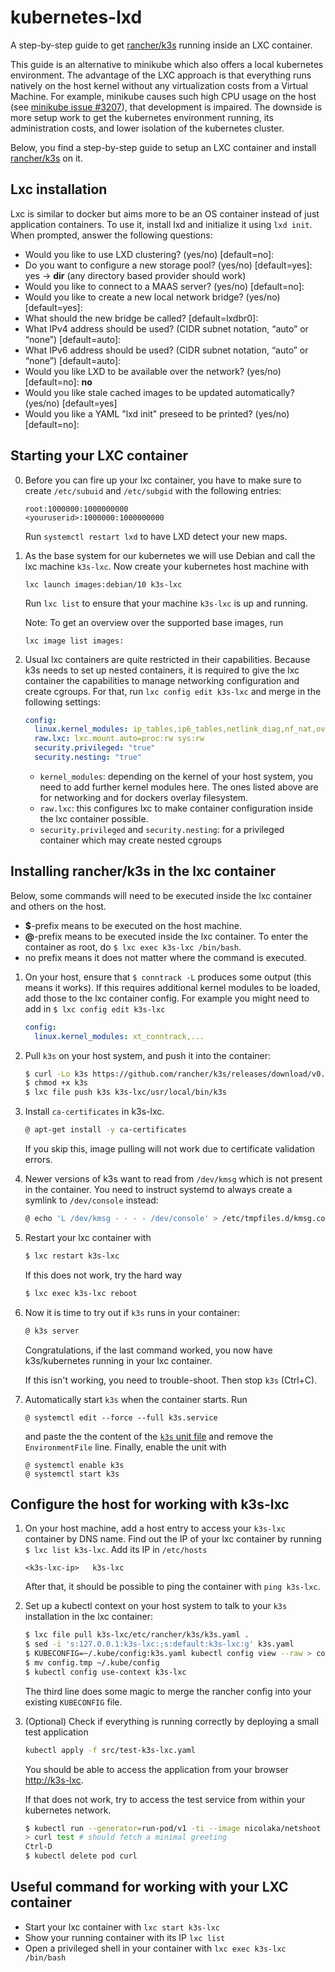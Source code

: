 # kubernetes-lxd
A step-by-step guide to get [rancher/k3s](https://github.com/rancher/k3s) running inside an LXC container.

This guide is an alternative to minikube which also offers a local kubernetes environment.
The advantage of the LXC approach is that everything runs natively on the host kernel without any virtualization costs from a Virtual Machine.
For example, minikube causes such high CPU usage on the host (see [minikube issue #3207](https://github.com/kubernetes/minikube/issues/3207)), that development is impaired.
The downside is more setup work to get the kubernetes environment running, its administration costs, and lower isolation of the kubernetes cluster.

Below, you find a step-by-step guide to setup an LXC container and install [rancher/k3s](https://github.com/rancher/k3s) on it.

## Lxc installation

Lxc is similar to docker but aims more to be an OS container instead of just application containers.
To use it, install lxd and initialize it using `lxd init`. When prompted, answer the following questions:

  - Would you like to use LXD clustering? (yes/no) [default=no]:
  - Do you want to configure a new storage pool? (yes/no) [default=yes]: yes -> **dir** (any directory based provider should work)
  - Would you like to connect to a MAAS server? (yes/no) [default=no]:
  - Would you like to create a new local network bridge? (yes/no) [default=yes]:
  - What should the new bridge be called? [default=lxdbr0]:
  - What IPv4 address should be used? (CIDR subnet notation, “auto” or “none”) [default=auto]:
  - What IPv6 address should be used? (CIDR subnet notation, “auto” or “none”) [default=auto]:
  - Would you like LXD to be available over the network? (yes/no) [default=no]: **no**
  - Would you like stale cached images to be updated automatically? (yes/no) [default=yes]
  - Would you like a YAML "lxd init" preseed to be printed? (yes/no) [default=no]:


## Starting your LXC container

0. Before you can fire up your lxc container, you have to make sure to create `/etc/subuid` and `/etc/subgid` with the following entries:

       root:1000000:1000000000
       <youruserid>:1000000:1000000000

   Run `systemctl restart lxd` to have LXD detect your new maps.

1. As the base system for our kubernetes we will use Debian and call the lxc machine `k3s-lxc`. Now create your kubernetes host machine with

       lxc launch images:debian/10 k3s-lxc

   Run `lxc list` to ensure that your machine `k3s-lxc` is up and running.

   Note: To get an overview over the supported base images, run

       lxc image list images:


2. Usual lxc containers are quite restricted in their capabilities.
   Because k3s needs to set up nested containers, it is required to give the lxc container the capabilities to manage networking configuration and create cgroups.
   For that, run `lxc config edit k3s-lxc` and merge in the following settings:
	```yaml
	config:
	  linux.kernel_modules: ip_tables,ip6_tables,netlink_diag,nf_nat,overlay
	  raw.lxc: lxc.mount.auto=proc:rw sys:rw
	  security.privileged: "true"
	  security.nesting: "true"
	```
   - `kernel_modules`: depending on the kernel of your host system, you need to add further kernel modules here. The ones listed above are for networking and for dockers overlay filesystem.
   - `raw.lxc`: this configures lxc to make container configuration inside the lxc container possible.
   - `security.privileged` and `security.nesting`: for a privileged container which may create nested cgroups


## Installing rancher/k3s in the lxc container
Below, some commands will need to be executed inside the lxc container and others on the host.
- **$**-prefix means to be executed on the host machine.
- **@**-prefix means to be executed inside the lxc container.
  To enter the container as root, do `$ lxc exec k3s-lxc /bin/bash`.
- no prefix means it does not matter where the command is executed.

1. On your host, ensure that `$ conntrack -L` produces some output (this means it works).
   If this requires additional kernel modules to be loaded, add those to the lxc container config.
   For example you might need to add in `$ lxc config edit k3s-lxc`
   ```yaml
   config:
     linux.kernel_modules: xt_conntrack,...
   ```
2. Pull `k3s` on your host system, and push it into the container:
   ```bash
   $ curl -Lo k3s https://github.com/rancher/k3s/releases/download/v0.9.1/k3s
   $ chmod +x k3s
   $ lxc file push k3s k3s-lxc/usr/local/bin/k3s
   ```

2. Install `ca-certificates` in k3s-lxc.
   ```bash
   @ apt-get install -y ca-certificates
   ```
   If you skip this, image pulling will not work due to certificate validation errors.

2. Newer versions of k3s want to read from `/dev/kmsg` which is not present in the container.
   You need to instruct systemd to always create a symlink to `/dev/console` instead:
   ```bash
   @ echo 'L /dev/kmsg - - - - /dev/console' > /etc/tmpfiles.d/kmsg.conf
   ```

3. Restart your lxc container with
   ```bash
   $ lxc restart k3s-lxc
   ```
   If this does not work, try the hard way
   ```bash
   $ lxc exec k3s-lxc reboot
   ```

3. Now it is time to try out if `k3s` runs in your container:
   ```bash
   @ k3s server
   ```
   Congratulations, if the last command worked, you now have k3s/kubernetes running in your lxc container.

   If this isn't working, you need to trouble-shoot. Then stop `k3s` (Ctrl+C).

4. Automatically start `k3s` when the container starts. Run
   ```
   @ systemctl edit --force --full k3s.service
   ```
   and paste the the content of the [`k3s` unit file](https://github.com/rancher/k3s/blob/master/k3s.service) and remove the `EnvironmentFile` line.
   Finally, enable the unit with
   ```
   @ systemctl enable k3s
   @ systemctl start k3s
   ```

## Configure the host for working with k3s-lxc

1. On your host machine, add a host entry to access your `k3s-lxc` container by DNS name.
   Find out the IP of your lxc container by running `$ lxc list k3s-lxc`.
   Add its IP in `/etc/hosts`
   ```/etc/hosts
   <k3s-lxc-ip>   k3s-lxc
   ```
   After that, it should be possible to ping the container with `ping k3s-lxc`.

2. Set up a kubectl context on your host system to talk to your `k3s` installation in the lxc container:
   ```bash
   $ lxc file pull k3s-lxc/etc/rancher/k3s/k3s.yaml .
   $ sed -i 's:127.0.0.1:k3s-lxc:;s:default:k3s-lxc:g' k3s.yaml
   $ KUBECONFIG=~/.kube/config:k3s.yaml kubectl config view --raw > config.tmp
   $ mv config.tmp ~/.kube/config
   $ kubectl config use-context k3s-lxc
   ```
   The third line does some magic to merge the rancher config into your existing `KUBECONFIG` file.

3. (Optional) Check if everything is running correctly by deploying a small test application
   ```bash
   kubectl apply -f src/test-k3s-lxc.yaml
   ```
   You should be able to access the application from your browser [http://k3s-lxc](http://k3s-lxc).

   If that does not work, try to access the test service from within your kubernetes network.
   ```bash
   $ kubectl run --generator=run-pod/v1 -ti --image nicolaka/netshoot curl
   > curl test # should fetch a minimal greeting
   Ctrl-D
   $ kubectl delete pod curl
   ```

## Useful command for working with your LXC container

- Start your lxc container with `lxc start k3s-lxc`
- Show your running container with its IP `lxc list`
- Open a privileged shell in your container with `lxc exec k3s-lxc /bin/bash`

